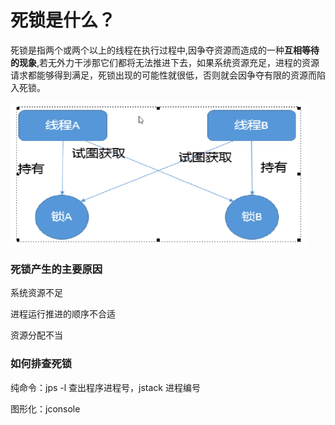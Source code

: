 # 死锁是什么？

死锁是指两个或两个以上的线程在执行过程中,因争夺资源而造成的一种**互相等待的现象**,若无外力干涉那它们都将无法推进下去，如果系统资源充足，进程的资源请求都能够得到满足，死锁出现的可能性就很低，否则就会因争夺有限的资源而陷入死锁。

![](images/9.死锁.png)

### 死锁产生的主要原因

系统资源不足

进程运行推进的顺序不合适

资源分配不当

### 如何排查死锁

纯命令：jps -l 查出程序进程号，jstack 进程编号

图形化：jconsole



